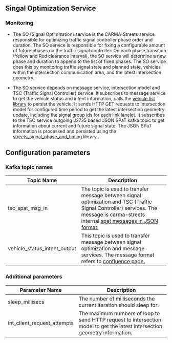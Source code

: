## Singal Optimization Service
### Monitoring
* The SO (Signal Optimization) service is the CARMA-Streets service responsible for optimizing traffic signal controller phase order and duration. The SO service is responsible for fixing a configurable amount of future phases on the traffic signal controller. On each phase transition (Yellow and Red clearance interval), the SO service will determine a new phase and duration to append to the list of fixed phases. The SO service does this by monitoring traffic signal state and planned state, vehicles within the intersection communication area, and the latest intersection geometry. <br/>

* The SO service depends on message service, intersection model and TSC (Traffic Signal Controller) service. It subscribes to message service to get the vehicle status and intent information, calls the [vehicle list library](https://github.com/usdot-fhwa-stol/carma-streets/tree/develop/streets_utils/streets_vehicle_list) to persist the vehicle. It sends HTTP GET requests to intersection model for configured time period to get the latest intersection geometry update, including the signal group ids for each link lanelet. It subscribes to the TSC service outgoing J2735 based JSON SPaT kafka topic to get information about current and future signal state. The JSON SPaT information is processed and persisted using the [streets_signal_phase_and_timing ](https://github.com/usdot-fhwa-stol/carma-streets/tree/develop/streets_utils/streets_signal_phase_and_timing) library .

## Configuration parameters
### Kafka topic names
| Topic Name      | Description |
| ------------    | ----------- |
| tsc_spat_msg_in | The topic is used to transfer message between signal optimization and  TSC (Traffic Signal Controller) services. The message is carma-streets internal [spat messages in JSON format.](https://github.com/usdot-fhwa-stol/carma-streets/tree/develop/streets_utils/streets_signal_phase_and_timing) 
| vehicle_status_intent_output | This topic is used to transfer message between signal optimization and message services. The message format refers to [confluence page.](https://usdot-carma.atlassian.net/wiki/spaces/CRMTSMO/pages/2182873096/CARMA+Streets+Message+Data+Collection) 

### Additional parameters
| Parameter Name | Description |
| -------------- | ----------- |
| sleep_millisecs | The number of milliseconds the current iteration should sleep for.| 
| int_client_request_attempts | The maximum numbers of loop to send HTTP request to intersection model to get the latest intersection geometry information.|